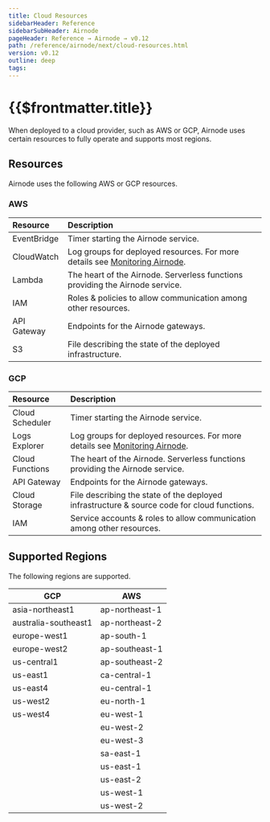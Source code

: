 ```yaml
---
title: Cloud Resources
sidebarHeader: Reference
sidebarSubHeader: Airnode
pageHeader: Reference → Airnode → v0.12
path: /reference/airnode/next/cloud-resources.html
version: v0.12
outline: deep
tags:
---
```


<VersionWarning/>

<PageHeader/>

<SearchHighlight/>

<FlexStartTag/>

# {{$frontmatter.title}}

When deployed to a cloud provider, such as AWS or GCP, Airnode uses certain
resources to fully operate and supports most regions.

## Resources

Airnode uses the following AWS or GCP resources.

### AWS

| Resource    | Description                                                                                                                  |
| :---------- | :--------------------------------------------------------------------------------------------------------------------------- |
| EventBridge | Timer starting the Airnode service.                                                                                          |
| CloudWatch  | Log groups for deployed resources. For more details see [Monitoring Airnode](/reference/airnode/next/understand/monitor.md). |
| Lambda      | The heart of the Airnode. Serverless functions providing the Airnode service.                                                |
| IAM         | Roles & policies to allow communication among other resources.                                                               |
| API Gateway | Endpoints for the Airnode gateways.                                                                                          |
| S3          | File describing the state of the deployed infrastructure.                                                                    |

### GCP

| Resource        | Description                                                                                                                  |
| :-------------- | :--------------------------------------------------------------------------------------------------------------------------- |
| Cloud Scheduler | Timer starting the Airnode service.                                                                                          |
| Logs Explorer   | Log groups for deployed resources. For more details see [Monitoring Airnode](/reference/airnode/next/understand/monitor.md). |
| Cloud Functions | The heart of the Airnode. Serverless functions providing the Airnode service.                                                |
| API Gateway     | Endpoints for the Airnode gateways.                                                                                          |
| Cloud Storage   | File describing the state of the deployed infrastructure & source code for cloud functions.                                  |
| IAM             | Service accounts & roles to allow communication among other resources.                                                       |

## Supported Regions

The following regions are supported.

| GCP                  | AWS            |
| -------------------- | -------------- |
| asia-northeast1      | ap-northeast-1 |
| australia-southeast1 | ap-northeast-2 |
| europe-west1         | ap-south-1     |
| europe-west2         | ap-southeast-1 |
| us-central1          | ap-southeast-2 |
| us-east1             | ca-central-1   |
| us-east4             | eu-central-1   |
| us-west2             | eu-north-1     |
| us-west4             | eu-west-1      |
|                      | eu-west-2      |
|                      | eu-west-3      |
|                      | sa-east-1      |
|                      | us-east-1      |
|                      | us-east-2      |
|                      | us-west-1      |
|                      | us-west-2      |

<FlexEndTag/>
